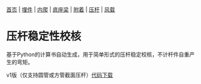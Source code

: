 [首页](./readme.md) | [埋件](./埋件计算.md) | [内爬](./内爬计算.md) | [底座梁](./底座梁计算.md) | [附着](./附着计算.md) | [压杆](./压杆校核.md) | [风载](./风载.md)
# 压杆稳定性校核

基于Python的计算书自动生成，用于简单形式的压杆稳定校核，不计杆件自重产生的弯矩。

v1版（仅支持圆管或方管截面压杆）[代码下载](./py/yagan-input-rev.py)


